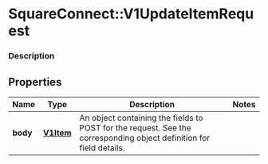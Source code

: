 # SquareConnect::V1UpdateItemRequest

### Description



## Properties
Name | Type | Description | Notes
------------ | ------------- | ------------- | -------------
**body** | [**V1Item**](V1Item.md) | An object containing the fields to POST for the request.  See the corresponding object definition for field details. | 


